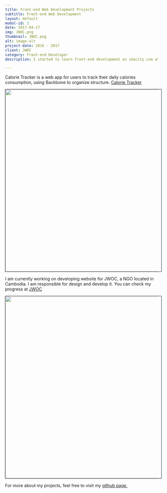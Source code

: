 ```yaml
---
title: Front-end Web Development Projects
subtitle: Front-end Web Development
layout: default
modal-id: 1
date: 2017-04-17
img: JWOC.png
thumbnail: JWOC.png
alt: image-alt
project-date: 2016 - 2017
client: JWOC
category: Front-end Developer
description: I started to learn front-end development on udacity.com at the end of 2016. Since then, I developed several projects using different frameworks and libraries.

---
```

Calorie Tracker is a web app for users to track their daily calories consumption, using Backbone to organize structure. <a href="http://www.tingweili.com/Calorie-Tracker/">Calorie Tracker</a>

<img src="img/portfolio/card_sorting/C-tracker.png" width="600px" border="1px" style="PADDING-RIGHT: 10px" class="img-responsive img-centered">


I am currently working on developing website for JWOC, a NGO located in Cambodia. I am responsible for design and develop it. You can check my progress at <a href="http://www.tingweili.com/JWOC/">JWOC</a>

<img src="img/portfolio/card_sorting/JWOC.png" width="600px" border="1px" style="PADDING-RIGHT: 10px" class="img-responsive img-centered">

For more about my projects, feel free to visit my <a href="https://github.com/annecylee">github page.</a>


<script>
  (function(i,s,o,g,r,a,m){i['GoogleAnalyticsObject']=r;i[r]=i[r]||function(){
  (i[r].q=i[r].q||[]).push(arguments)},i[r].l=1*new Date();a=s.createElement(o),
  m=s.getElementsByTagName(o)[0];a.async=1;a.src=g;m.parentNode.insertBefore(a,m)
  })(window,document,'script','//www.google-analytics.com/analytics.js','ga');

  ga('create', 'UA-57711404-1', 'auto');
  ga('send', 'pageview');

</script>

